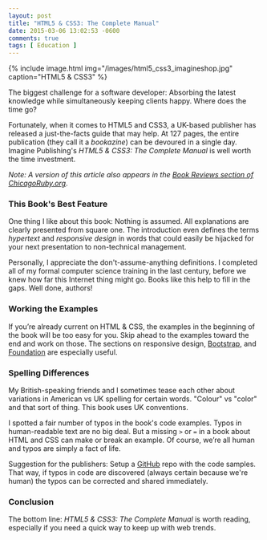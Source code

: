 ```yaml
---
layout: post
title: "HTML5 & CSS3: The Complete Manual"
date: 2015-03-06 13:02:53 -0600
comments: true
tags: [ Education ]
---
```

{% include image.html img="/images/html5_css3_imagineshop.jpg" caption="HTML5 & CSS3" %}

The biggest challenge for a software developer: Absorbing the latest knowledge while simultaneously keeping clients happy. Where does the time go? 

Fortunately, when it comes to HTML5 and CSS3, a UK-based publisher has released a just-the-facts guide that may help. At 127 pages, the entire publication (they call it a _bookazine_) can be devoured in a single day. Imagine Publishing's _HTML5 & CSS3: The Complete Manual_ is well worth the time investment.

_Note: A version of this article also appears in the [Book Reviews section of ChicagoRuby.org](http://www.chicagoruby.org/book-reviews/archives/2015/03/06/html5-css3-the-complete-manual/)_.

<!--more-->

### This Book's Best Feature
One thing I like about this book: Nothing is assumed. All explanations are clearly presented from square one. The introduction even defines the terms _hypertext_ and _responsive design_ in words that could easily be hijacked for your next presentation to non-technical management.

Personally, I appreciate the don't-assume-anything definitions. I completed all of my formal computer science training in the last century, before we knew how far this Internet thing might go. Books like this help to fill in the gaps. Well done, authors!

### Working the Examples
If you’re already current on HTML & CSS, the examples in the beginning of the book will be too easy for you. Skip ahead to the examples toward the end and work on those. The sections on responsive design, [Bootstrap](http://getbootstrap.com/), and [Foundation](http://foundation.zurb.com/) are especially useful.

### Spelling Differences
My British-speaking friends and I sometimes tease each other about variations in American vs UK spelling for certain words. "Colour" vs "color" and that sort of thing. This book uses UK conventions.

I spotted a fair number of typos in the book's code examples. Typos in human-readable text are no big deal. But a missing `>` or `=` in a book about HTML and CSS can make or break an example. Of course, we’re all human and typos are simply a fact of life.

Suggestion for the publishers: Setup a [GitHub](http://github.com) repo with the code samples. That way, if typos in code are discovered (always certain because we're human) the typos can be corrected and shared immediately.

### Conclusion
The bottom line: _HTML5 & CSS3: The Complete Manual_ is worth reading, especially if you need a quick way to keep up with web trends.


